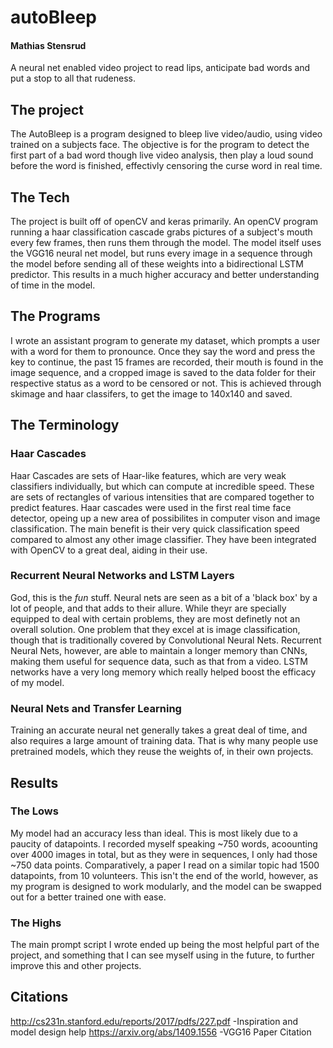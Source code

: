 # autoBleep
#### Mathias Stensrud
A neural net enabled video project to read lips, anticipate bad words and put a stop to all that rudeness.

## The project
The AutoBleep is a program designed to bleep live video/audio, using video trained on a subjects face. The objective is for the program to detect the first part of a bad word though live video analysis, then play a loud sound before the word is finished, effectivly censoring the curse word in real time.

## The Tech
The project is built off of openCV and keras primarily. An openCV program running a haar classification cascade grabs pictures of a subject's mouth every few frames, then runs them through the model. The model itself uses the VGG16 neural net model, but runs every image in a sequence through the model before sending all of these weights into a bidirectional LSTM predictor. This results in a much higher accuracy and better understanding of time in the model.

## The Programs
I wrote an assistant program to generate my dataset, which prompts a user with a word for them to pronounce. Once they say the word and press the key to continue, the past 15 frames are recorded, their mouth is found in the image sequence, and a cropped image is saved to the data folder for their respective status as a word to be censored or not. This is achieved through skimage and haar classifers, to get the image to 140x140 and saved.


## The Terminology
### Haar Cascades
Haar Cascades are sets of Haar-like features, which are very weak classifiers individually, but which can compute at incredible speed. These are sets of rectangles of various intensities that are compared together to predict features.
Haar cascades were used in the first real time face detector, opeing up a new area of possibilites in computer vison and image classification. The main benefit is their very quick classification speed compared to almost any other image classifier. They have been integrated with OpenCV to a great deal, aiding in their use.

### Recurrent Neural Networks and LSTM Layers
God, this is the _fun_ stuff. Neural nets are seen as a bit of a 'black box' by a lot of people, and that adds to their allure. While theyr are specially equipped to deal with certain problems, they are most definetly not an overall solution.
One problem that they excel at is image classification, though that is traditionally covered by Convolutional Neural Nets.
Recurrent Neural Nets, however, are able to maintain a longer memory than CNNs, making them useful for sequence data, such as that from a video. LSTM networks have a very long memory which really helped boost the efficacy of my model.

### Neural Nets and Transfer Learning
Training an accurate neural net generally takes a great deal of time, and also requires a large amount of training data. That is why many people use pretrained models, which they reuse the weights of, in their own projects.

## Results
### The Lows
My model had an accuracy less than ideal. This is most likely due to a paucity of datapoints. I recorded myself speaking ~750 words, acoounting over 4000 images in total, but as they were in sequences, I only had those ~750 data points. Comparatively, a paper I read on a similar topic had 1500 datapoints, from 10 volunteers.
This isn't the end of the world, however, as my program is designed to work modularly, and the model can be swapped out for a better trained one with ease.
### The Highs
The main prompt script I wrote ended up being the most helpful part of the project, and something that I can see myself using in the future, to further improve this and other projects.


## Citations
http://cs231n.stanford.edu/reports/2017/pdfs/227.pdf -Inspiration and model design help
https://arxiv.org/abs/1409.1556 -VGG16 Paper Citation
